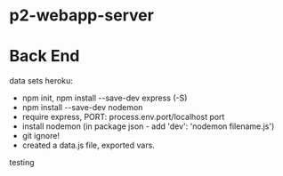 # p2-webapp-server

# Back End

data sets
heroku:
  - npm init, npm install --save-dev express (-S)
  - npm install --save-dev nodemon
  - require express, PORT: process.env.port/localhost port
  - install nodemon (in package json - add 'dev': 'nodemon filename.js')
  - git ignore!
  - created a data.js file, exported vars.

testing
